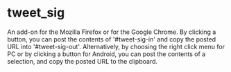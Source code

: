 # tweet_sig
An add-on for the Mozilla Firefox or for the Google Chrome. By clicking a button, you can post the contents of '#tweet-sig-in' and copy the posted URL into '#tweet-sig-out'. Alternatively, by choosing the right click menu for PC or by clicking a button for Android, you can post the contents of a selection, and copy the posted URL to the clipboard.
